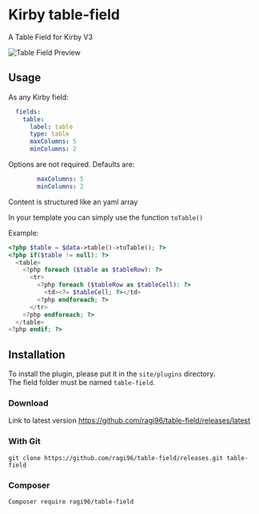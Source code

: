 # Kirby table-field
A Table Field for Kirby V3

![Table Field Preview](https://raw.githubusercontent.com/ragi96/table-field/master/preview.png "table field preview")

## Usage

As any Kirby field:
```yaml
  fields:
    table:
      label: table
      type: table
      maxColumns: 5
      minColumns: 2
```

Options are not required. Defaults are:
```yaml
        maxColumns: 5
        minColumns: 2
```

Content is structured like an yaml array


In your template you can simply use the function ```toTable()```

Example:
```php
<?php $table = $data->table()->toTable(); ?>
<?php if($table != null): ?>
  <table>
    <?php foreach ($table as $tableRow): ?>
      <tr>
        <?php foreach ($tableRow as $tableCell): ?>
          <td><?= $tableCell; ?></td>
        <?php endforeach; ?>
      </tr>
    <?php endforeach; ?>
  </table>
<?php endif; ?>
 ```

## Installation
To install the plugin, please put it in the `site/plugins` directory.  
The field folder must be named `table-field`.

### Download
Link to latest version https://github.com/ragi96/table-field/releases/latest

### With Git
```git clone https://github.com/ragi96/table-field/releases.git table-field```

### Composer
```Composer require ragi96/table-field```